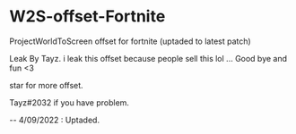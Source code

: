 # W2S-offset-Fortnite
ProjectWorldToScreen offset for fortnite (uptaded to latest patch)

Leak By Tayz. i leak this offset because people sell this lol ... Good bye and fun <3 

star for more offset.

Tayz#2032 if you have problem.




 -- 4/09/2022 : Uptaded.
